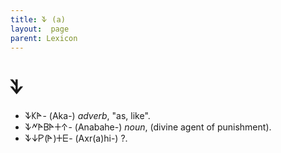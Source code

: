 ```yaml
---
title: 𐊙 (a)
layout:  page
parent: Lexicon
---
```




# 𐊙


- 𐊙𐊋𐊀- (Aka-) *adverb*, "as, like".
- 𐊙𐊏𐊀𐊂𐊀𐊛𐊁- (Anabahe-) *noun*, (divine agent of punishment).
- 𐊙𐊜𐊕(𐊀)𐊛𐊆- (Axr(a)hi-) ?.